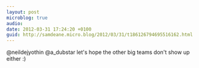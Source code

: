 ```yaml
---
layout: post
microblog: true
audio: 
date: 2012-03-31 17:24:20 +0100
guid: http://samdeane.micro.blog/2012/03/31/t186126794695516162.html
---
```

@neildejyothin @a_dubstar let's hope the other big teams don't show up either :)
